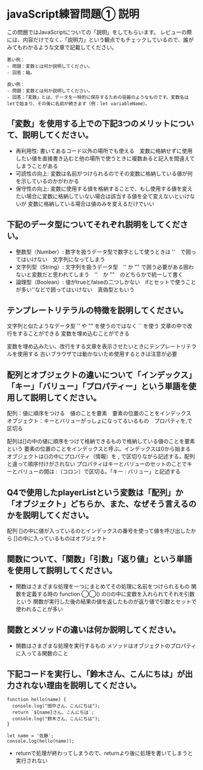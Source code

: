 # javaScript練習問題① 説明

この問題ではJavaScriptについての「説明」をしてもらいます。
レビューの際には、内容だけでなく、「説明力」という観点でもチェックしているので、誰がみてもわかるような文章で記載してください。

```
悪い例：
- 問題：変数とは何か説明してください。
- 回答：箱。

良い例：
- 問題：変数とは何か説明してください。
- 回答：「変数」とは、データを一時的に保存するための容器のようなものです。変数名はletで始まり、その後に名前が続きます（例：let variableName）。
```

## 「変数」を使用する上での下記3つのメリットについて、説明してください。

- 再利用性: 書いてあるコード以外の場所でも使える　変数に格納せずに使用したい値を直接書き込むと他の場所で使うときに複数あると記入を間違えてしまうことがある
- 可読性の向上: 変数は名前がつけられるのでその変数に格納している値が何を示しているのかがわかる
- 保守性の向上: 変数に使用する値を格納することで、もし使用する値を変えたい場合に変数に格納していない場合は該当する値を全て変えないといけないが
           変数に格納している場合は値のみを変えるだけでいい

## 下記のデータ型についてそれぞれ説明をしてください。
- 整数型（Number）: 数字を扱うデータ型で数字として使うときは ''　で囲ってはいけない　文字列になってしまう
- 文字列型（String）: 文字列を扱うデータ型　'' か "" で囲う必要がある囲わないと変数だと思われてしまう　''　か ""　のどちらかで統一して書く
- 論理型（Boolean）: 値がtrueとfalseの二つしかない　ifとセットで使うことが多い''などで囲ってはいけない　真偽型ともいう

## テンプレートリテラルの特徴を説明してください。
文字列と似たようなデータ型
'' や "" を使うのではなく `` を使う
文章の中で改行をすることができる 変数を埋め込むことができる

変数を埋め込みたい、改行をする文章を表示させたいときにテンプレートリテラルを使用する
古いブラウザでは動かないため使用するときは注意が必要

## 配列とオブジェクトの違いについて「インデックス」「キー」「バリュー」「プロパティー」という単語を使用して説明してください。
配列：値に順序をつける　値のことを要素　要素の位置のことをインデックス
オブジェクト：キーとバリューがっしょになってるいるもの　プロパティを,で区切る


配列は[]の中の値に順序をつけて格納できるもので格納している値のことを要素という
要素の位置のことをインデックスと呼ぶ。インデックスは0から始まる
オブジェクトは{}の中にプロパティ（情報）を , で区切りながら記述する。配列と違って順序付けがされない
プロパティはキーとバリューのセットのことでキーとバリューの間は :（コロン）で区切る。「キー : バリュー」と記述する

## Q4で使用したplayerListという変数は「配列」か「オブジェクト」どちらか、また、なぜそう言えるのかを説明してください。
配列
[]の中に値が入っているのとインデックスの番号を使って値を呼び出したから
[]の中に入っているものはオブジェクト

## 関数について、「関数」「引数」「返り値」という単語を使用して説明してください。
- 関数はさまざまな処理を一つにまとめてその処理に名前をつけられるもの
関数を定義する時の function ◯◯() の()の中に変数を入れられてそれを引数という
関数が実行した後の結果の値を返したものが返り値で引数とセットで使われることが多い

## 関数とメソッドの違いは何か説明してください。
- 関数はさまざまな処理を実行するもの
メソッドはオブジェクトのプロパティに入ってる関数のこと

## 下記コードを実行し、「鈴木さん、こんにちは」が出力されない理由を説明してください。
```
function hello(name) {
  console.log("田中さん、こんにちは");
  return `${name}さん、こんにちは`;
  console.log("鈴木さん、こんにちは");
}

let name = '佐藤';
console.log(hello(name));
```
- returnで処理が終わってしまうので、returnより後に処理を書いてしまうと実行されない
